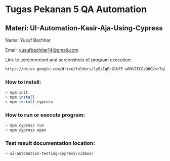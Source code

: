 # Tugas Pekanan 5 QA Automation

## Materi: UI-Automation-Kasir-Aja-Using-Cypress

Nama: Yusuf Bachtiar

Email: yusufbachtiar14@gmail.com

Link to screenrecord and screenshots of program execution:
   ```sh
   https://drive.google.com/drive/folders/1yBzIqRcGlbEF-wR9V7ECGzOUGVsrTq8p?usp=sharing
   ```

### How to install:
  ```sh
> npm init
> npm install
> npm install cypress
  ```


### How to run or execute program:
  ```sh
> npm cypress run
> npm cypress open
  ```


### Test result documentation location:
  ```sh
> ui-automation-testing/cypress/videos/
  ```